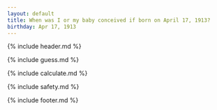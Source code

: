 ```yaml
---
layout: default
title: When was I or my baby conceived if born on April 17, 1913?
birthday: Apr 17, 1913
---
```


{% include header.md %}

{% include guess.md %}

{% include calculate.md %}

{% include safety.md %}

{% include footer.md %}



